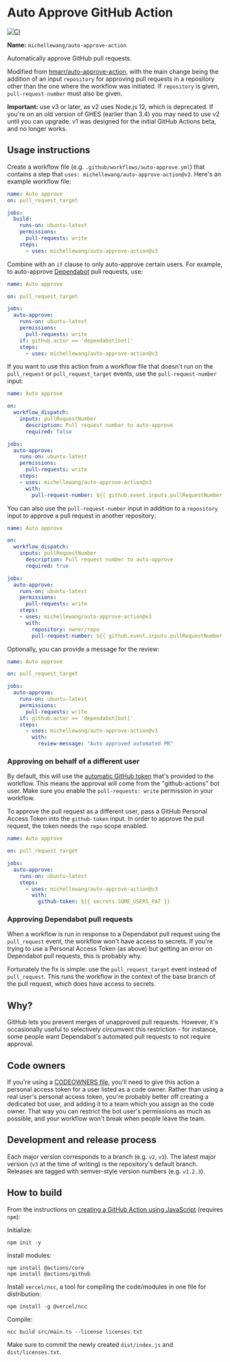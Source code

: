 # Auto Approve GitHub Action

[![CI](https://github.com/michellewang/auto-approve-action/actions/workflows/ci.yml/badge.svg?event=push)](https://github.com/michellewang/auto-approve-action/actions/workflows/ci.yml)

**Name:** `michellewang/auto-approve-action`

Automatically approve GitHub pull requests.

Modified from [hmarr/auto-approve-action](https://github.com/hmarr/auto-approve-action), with the main change being the addition of an input `repository` for approving pull requests in a repository other than the one where the workflow was initiated. If `repository` is given, `pull-request-number` must also be given.

**Important:** use v3 or later, as v2 uses Node.js 12, which is deprecated. If you're on an old version of GHES (earlier than 3.4) you may need to use v2 until you can upgrade. v1 was designed for the initial GitHub Actions beta, and no longer works.

## Usage instructions

Create a workflow file (e.g. `.github/workflows/auto-approve.yml`) that contains a step that `uses: michellewang/auto-approve-action@v3`. Here's an example workflow file:

```yaml
name: Auto approve
on: pull_request_target

jobs:
  build:
    runs-on: ubuntu-latest
    permissions:
      pull-requests: write
    steps:
      - uses: michellewang/auto-approve-action@v3
```

Combine with an `if` clause to only auto-approve certain users. For example, to auto-approve [Dependabot][dependabot] pull requests, use:

```yaml
name: Auto approve

on: pull_request_target

jobs:
  auto-approve:
    runs-on: ubuntu-latest
    permissions:
      pull-requests: write
    if: github.actor == 'dependabot[bot]'
    steps:
      - uses: michellewang/auto-approve-action@v3
```

If you want to use this action from a workflow file that doesn't run on the `pull_request` or `pull_request_target` events, use the `pull-request-number` input:

```yaml
name: Auto approve

on:
  workflow_dispatch:
    inputs: pullRequestNumber
      description: Pull request number to auto-approve
      required: false

jobs:
  auto-approve:
    runs-on: ubuntu-latest
    permissions:
      pull-requests: write
    steps:
    - uses: michellewang/auto-approve-action@v3
      with:
        pull-request-number: ${{ github.event.inputs.pullRequestNumber }}
```

You can also use the `pull-request-number` input in addition to a `repository` input to approve a pull request in another repository:

```yaml
name: Auto approve

on:
  workflow_dispatch:
    inputs: pullRequestNumber
      description: Pull request number to auto-approve
      required: true

jobs:
  auto-approve:
    runs-on: ubuntu-latest
    permissions:
      pull-requests: write
    steps:
    - uses: michellewang/auto-approve-action@v3
      with:
        repository: owner/repo
        pull-request-number: ${{ github.event.inputs.pullRequestNumber }}
```

Optionally, you can provide a message for the review:

```yaml
name: Auto approve

on: pull_request_target

jobs:
  auto-approve:
    runs-on: ubuntu-latest
    permissions:
      pull-requests: write
    if: github.actor == 'dependabot[bot]'
    steps:
      - uses: michellewang/auto-approve-action@v3
        with:
          review-message: "Auto approved automated PR"
```

### Approving on behalf of a different user

By default, this will use the [automatic GitHub token](https://docs.github.com/en/actions/security-guides/automatic-token-authentication) that's provided to the workflow. This means the approval will come from the "github-actions" bot user. Make sure you enable the `pull-requests: write` permission in your workflow.

To approve the pull request as a different user, pass a GitHub Personal Access Token into the `github-token` input. In order to approve the pull request, the token needs the `repo` scope enabled.

```yaml
name: Auto approve

on: pull_request_target

jobs:
  auto-approve:
    runs-on: ubuntu-latest
    steps:
      - uses: michellewang/auto-approve-action@v3
        with:
          github-token: ${{ secrets.SOME_USERS_PAT }}
```

### Approving Dependabot pull requests

When a workflow is run in response to a Dependabot pull request using the `pull_request` event, the workflow won't have access to secrets. If you're trying to use a Personal Access Token (as above) but getting an error on Dependabot pull requests, this is probably why.

Fortunately the fix is simple: use the `pull_request_target` event instead of `pull_request`. This runs the workflow in the context of the base branch of the pull request, which does have access to secrets.

## Why?

GitHub lets you prevent merges of unapproved pull requests. However, it's occasionally useful to selectively circumvent this restriction - for instance, some people want Dependabot's automated pull requests to not require approval.

[dependabot]: https://github.com/marketplace/dependabot

## Code owners

If you're using a [CODEOWNERS file](https://docs.github.com/en/github/creating-cloning-and-archiving-repositories/about-code-owners), you'll need to give this action a personal access token for a user listed as a code owner. Rather than using a real user's personal access token, you're probably better off creating a dedicated bot user, and adding it to a team which you assign as the code owner. That way you can restrict the bot user's permissions as much as possible, and your workflow won't break when people leave the team.

## Development and release process

Each major version corresponds to a branch (e.g. `v2`, `v3`). The latest major version (`v3` at the time of writing) is the repository's default branch. Releases are tagged with semver-style version numbers (e.g. `v1.2.3`).

## How to build

From the instructions on [creating a GitHub Action using JavaScript](https://docs.github.com/en/actions/creating-actions/creating-a-javascript-action) (requires `npm`):

Initialize:
```shell
npm init -y
```

Install modules:
```shell
npm install @actions/core
npm install @actions/github
```

Install `vercel/ncc`, a tool for compiling the code/modules in one file for distribution:
```shell
npm install -g @vercel/ncc
```

Compile:
```shell
ncc build src/main.ts --license licenses.txt
```

Make sure to commit the newly created `dist/index.js` and `dist/licenses.txt`.
